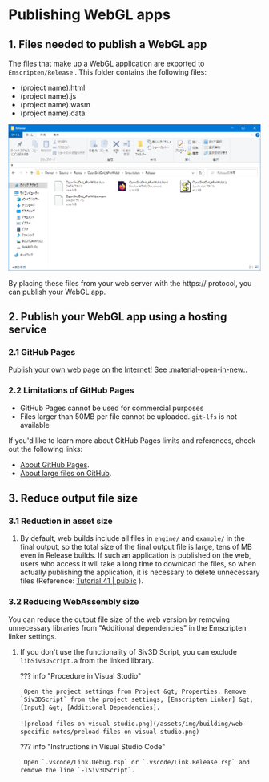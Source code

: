# Publishing WebGL apps

## 1. Files needed to publish a WebGL app

The files that make up a WebGL application are exported to `Emscripten/Release` . This folder contains the following files:

- (project name).html
- (project name).js
- (project name).wasm
- (project name).data

![FolderImage](/assets/img/publishing/uploaded-files.png)

By placing these files from your web server with the https:// protocol, you can publish your WebGL app.

## 2. Publish your WebGL app using a hosting service

### 2.1 GitHub Pages

[Publish your own web page on the Internet!](https://prog-8.com/docs/github-pages) See [:material-open-in-new:.](https://prog-8.com/docs/github-pages)

### 2.2 Limitations of GitHub Pages

- GitHub Pages cannot be used for commercial purposes
- Files larger than 50MB per file cannot be uploaded. `git-lfs` is not available

If you'd like to learn more about GitHub Pages limits and references, check out the following links:

- [About GitHub Pages](https://docs.github.com/ja/pages/getting-started-with-github-pages/about-github-pages).
- [About large files on GitHub](https://docs.github.com/ja/repositories/working-with-files/managing-large-files/about-large-files-on-github).

## 3. Reduce output file size

### 3.1 Reduction in asset size

1. By default, web builds include all files in `engine/` and `example/` in the final output, so the total size of the final output file is large, tens of MB even in Release builds. If such an application is published on the web, users who access it will take a long time to download the files, so when actually publishing the application, it is necessary to delete unnecessary files (Reference: [Tutorial 41 | public](https://zenn.dev/reputeless/books/siv3d-documentation/viewer/tutorial-release#41.9-%E5%90%8C%E6%A2%B1%E3%81%99%E3%82%8B%E5%BF%85%E8%A6%81%E3%81%8C%E7%84%A1%E3%81%84%E3%83%95%E3%82%A1%E3%82%A4%E3%83%AB) ).

### 3.2 Reducing WebAssembly size

You can reduce the output file size of the web version by removing unnecessary libraries from "Additional dependencies" in the Emscripten linker settings.

1. If you don't use the functionality of Siv3D Script, you can exclude `libSiv3DScript.a` from the linked library.

    ??? info "Procedure in Visual Studio"

    ```
     Open the project settings from Project &gt; Properties. Remove `Siv3DScript` from the project settings, [Emscripten Linker] &gt; [Input] &gt; [Additional Dependencies].

    ![preload-files-on-visual-studio.png](/assets/img/building/web-specific-notes/preload-files-on-visual-studio.png)
    ```

    ??? info "Instructions in Visual Studio Code"

    ```
     Open `.vscode/Link.Debug.rsp` or `.vscode/Link.Release.rsp` and remove the line `-lSiv3DScript`.
    ```
